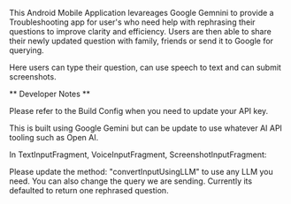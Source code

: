 This Android Mobile Application levareages Google Gemnini to provide a Troubleshooting app for user's who need help with rephrasing their questions to improve clarity and efficiency.
Users are then able to share their newly updated question with family, friends or send it to Google for querying.

Here users can type their question, can use speech to text and can submit screenshots.


** Developer Notes **

Please refer to the Build Config when you need to update your API key.

This is built using Google Gemini but can be update to use whatever AI API tooling such as Open AI. 

In TextInputFragment, VoiceInputFragment, ScreenshotInputFragment:

Please update the method: "convertInputUsingLLM" to use any LLM you need.
You can also change the query we are sending. Currently its defaulted to return one rephrased question.

  
